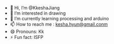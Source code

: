 - 👋 Hi, I’m @KkeshaJiang
- 👀 I’m interested in drawing
- 🌱 I’m currently learning processing and arduino
- 📫 How to reach me : kesha.hyun@gmail.conm
- 😄 Pronouns: Kk
- ⚡ Fun fact: ISFP

<!---
KkeshaJiang/KkeshaJiang is a ✨ special ✨ repository because its `README.md` (this file) appears on your GitHub profile.
You can click the Preview link to take a look at your changes.
--->
